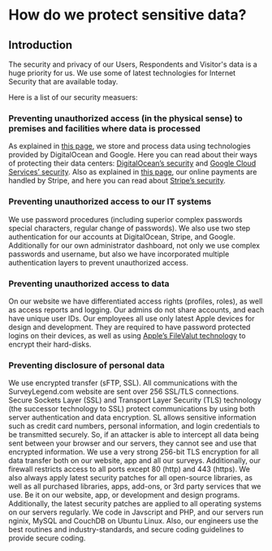 # How do we protect sensitive data?

## Introduction

The security and privacy of our Users, Respondents and Visitor's data is a huge priority for us. We use some of latest technologies for Internet Security that are available today.  &#x20;

Here is a list of our security measuers:

### Preventing unauthorized access (in the physical sense) to premises and facilities where data is processed

As explained in [this page](https://www.surveylegend.com/gdpr-compliance/why-and-how-do-we-collect-data/), we store and process data using technologies provided by DigitalOcean and Google. Here you can read about their ways of protecting their data centers: [DigitalOcean’s security](https://www.digitalocean.com/security/) and [Google Cloud Services’ security](https://cloud.google.com/security/security-design/). Also as explained in [this page](https://www.surveylegend.com/gdpr-compliance/why-and-how-do-we-collect-data/), our online payments are handled by Stripe, and here you can read about [Stripe’s security](https://stripe.com/docs/security/stripe). &#x20;

### Preventing unauthorized access to our IT systems

We use password procedures (including superior complex passwords special characters, regular change of passwords). We also use two step authentication for our accounts at DigitalOcean, Stripe, and Google. Additionally for our own administrator dashboard, not only we use complex passwords and username, but also we have incorporated multiple authentication layers to prevent unauthorized access. &#x20;

### Preventing unauthorized access to data

On our website we have differentiated access rights (profiles, roles), as well as access reports and logging. Our admins do not share accounts, and each have unique user IDs. Our employees all use only latest Apple devices for design and development. They are required to have password protected logins on their devices, as well as using [Apple’s FileValut technology](https://support.apple.com/en-us/HT204837) to encrypt their hard-disks. &#x20;

### Preventing disclosure of personal data

We use encrypted transfer (sFTP, SSL). All communications with the SurveyLegend.com website are sent over 256 SSL/TLS connections. Secure Sockets Layer (SSL) and Transport Layer Security (TLS) technology (the successor technology to SSL) protect communications by using both server authentication and data encryption. SL allows sensitive information such as credit card numbers, personal information, and login credentials to be transmitted securely. So, if an attacker is able to intercept all data being sent between your browser and our servers, they cannot see and use that encrypted information. We use a very strong 256-bit TLS encryption for all data transfer both on our website, app and all our surveys. Additionally, our firewall restricts access to all ports except 80 (http) and 443 (https). We also always apply latest security patches for all open-source libraries, as well as all purchased libraries, apps, add-ons, or 3rd party services that we use. Be it on our website, app, or development and design programs. Additionally, the latest security patches are applied to all operating systems on our servers regularly. We code in Javscript and PHP, and our servers run nginix, MySQL and CouchDB on Ubuntu Linux. Also, our engineers use the best routines and industry-standards, and secure coding guidelines to provide secure coding.   &#x20;
